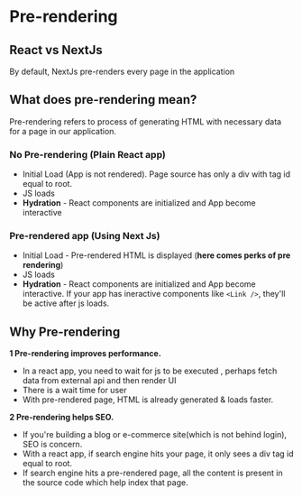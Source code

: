 # Pre-rendering

## React vs NextJs

By default, NextJs pre-renders every page in the application

## What does pre-rendering mean?

Pre-rendering refers to process of generating HTML with necessary data for a page in our application.

### No Pre-rendering (Plain React app)

- Initial Load (App is not rendered). Page source has only a div with tag id equal to root.
- JS loads
- **Hydration** - React components are initialized and App become interactive

### Pre-rendered app (Using Next Js)

- Initial Load - Pre-rendered HTML is displayed (**here comes perks of pre rendering**)
- JS loads
- **Hydration** - React components are initialized and App become interactive. If your app has ineractive components like `<Link />`, they'll be active after js loads.

## Why Pre-rendering

**1 Pre-rendering improves performance.**

- In a react app, you need to wait for js to be executed , perhaps fetch data from external api and then render UI
- There is a wait time for user
- With pre-rendered page, HTML is already generated & loads faster.

**2 Pre-rendering helps SEO.**

- If you're building a blog or e-commerce site(which is not behind login), SEO is concern.
- With a react app, if search engine hits your page, it only sees a div tag id equal to root.
- If search engine hits a pre-rendered page, all the content is present in the source code which help index that page.
